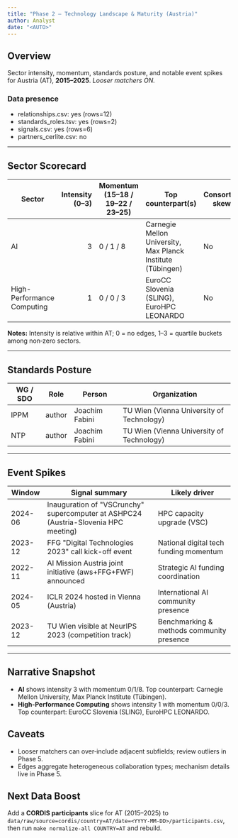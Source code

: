 ```yaml
---
title: "Phase 2 — Technology Landscape & Maturity (Austria)"
author: Analyst
date: "<AUTO>"
---
```


## Overview
Sector intensity, momentum, standards posture, and notable event spikes for Austria (AT), **2015–2025**. *Looser matchers ON.*

### Data presence
- relationships.csv: yes (rows=12)
- standards_roles.tsv: yes (rows=2)
- signals.csv: yes (rows=6)
- partners_cerlite.csv: no

---

## Sector Scorecard
| Sector | Intensity (0–3) | Momentum (15–18 / 19–22 / 23–25) | Top counterpart(s) | Consortium skew? |
|---|---:|---|---|---|
| AI | 3 | 0 / 1 / 8 | Carnegie Mellon University, Max Planck Institute (Tübingen) | No |
| High-Performance Computing | 1 | 0 / 0 / 3 | EuroCC Slovenia (SLING), EuroHPC LEONARDO | No |

**Notes:** Intensity is relative within AT; 0 = no edges, 1–3 = quartile buckets among non‑zero sectors.

---

## Standards Posture
| WG / SDO | Role | Person | Organization |
|---|---|---|---|
| IPPM | author | Joachim Fabini | TU Wien (Vienna University of Technology) |
| NTP | author | Joachim Fabini | TU Wien (Vienna University of Technology) |

---

## Event Spikes
| Window | Signal summary | Likely driver |
|---|---|---|
| 2024-06 | Inauguration of "VSCrunchy" supercomputer at ASHPC24 (Austria-Slovenia HPC meeting) | HPC capacity upgrade (VSC) |
| 2023-12 | FFG "Digital Technologies 2023" call kick-off event | National digital tech funding momentum |
| 2022-11 | AI Mission Austria joint initiative (aws+FFG+FWF) announced | Strategic AI funding coordination |
| 2024-05 | ICLR 2024 hosted in Vienna (Austria) | International AI community presence |
| 2023-12 | TU Wien visible at NeurIPS 2023 (competition track) | Benchmarking & methods community presence |

---

## Narrative Snapshot
- **AI** shows intensity 3 with momentum 0/1/8. Top counterpart: Carnegie Mellon University, Max Planck Institute (Tübingen).
- **High-Performance Computing** shows intensity 1 with momentum 0/0/3. Top counterpart: EuroCC Slovenia (SLING), EuroHPC LEONARDO.

## Caveats
- Looser matchers can over‑include adjacent subfields; review outliers in Phase 5.
- Edges aggregate heterogeneous collaboration types; mechanism details live in Phase 5.

## Next Data Boost
Add a **CORDIS participants** slice for AT (2015–2025) to `data/raw/source=cordis/country=AT/date=<YYYY-MM-DD>/participants.csv`, then run `make normalize-all COUNTRY=AT` and rebuild.

